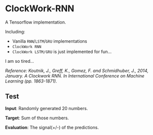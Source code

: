 # ClockWork-RNN

A Tensorflow implementation.

Including:

- Vanilla `RNN`/`LSTM`/`GRU` implementations
- `ClockWork RNN`
- `ClockWork LSTM/GRU` is just implemented for fun...

I am so tired...

*Reference: Koutnik, J., Greff, K., Gomez, F. and Schmidhuber, J., 2014, January. A Clockwork RNN. In International Conference on Machine Learning (pp. 1863-1871).*

## Test

**Input**: Randomly generated 20 numbers.

**Target**: Sum of those numbers.

**Evaluation**: The signal(+/-) of the predictions.

